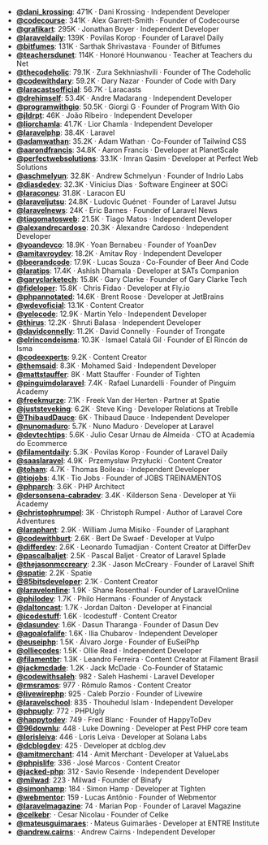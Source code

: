 - **[@dani_krossing](https://www.youtube.com/@dani_krossing)**: 471K ‧ Dani Krossing ‧ Independent Developer
- **[@codecourse](https://www.youtube.com/@codecourse)**: 341K ‧ Alex Garrett-Smith ‧ Founder of Codecourse
- **[@grafikart](https://www.youtube.com/@grafikart)**: 295K ‧ Jonathan Boyer ‧ Independent Developer
- **[@laraveldaily](https://www.youtube.com/@laraveldaily)**: 139K ‧ Povilas Korop ‧ Founder of Laravel Daily
- **[@bitfumes](https://www.youtube.com/@bitfumes)**: 131K ‧ Sarthak Shrivastava ‧ Founder of Bitfumes
- **[@teachersdunet](https://www.youtube.com/@teachersdunet)**: 114K ‧ Honoré Hounwanou ‧ Teacher at Teachers du Net
- **[@thecodeholic](https://www.youtube.com/@thecodeholic)**: 79.1K ‧ Zura Sekhniashvili ‧ Founder of The Codeholic
- **[@codewithdary](https://www.youtube.com/@codewithdary)**: 59.2K ‧ Dary Nazar ‧ Founder of Code with Dary
- **[@laracastsofficial](https://www.youtube.com/@laracastsofficial)**: 56.7K ‧ Laracasts
- **[@drehimself](https://www.youtube.com/@drehimself)**: 53.4K ‧ Andre Madarang ‧ Independent Developer
- **[@programwithgio](https://www.youtube.com/@programwithgio)**: 50.5K ‧ Giorgi G ‧ Founder of Program With Gio
- **[@jldrpt](https://www.youtube.com/@jldrpt)**: 46K ‧ João Ribeiro ‧ Independent Developer
- **[@liorchamla](https://www.youtube.com/@liorchamla)**: 41.7K ‧ Lior Chamla ‧ Independent Developer
- **[@laravelphp](https://www.youtube.com/@laravelphp)**: 38.4K ‧ Laravel
- **[@adamwathan](https://www.youtube.com/@adamwathan)**: 35.2K ‧ Adam Wathan ‧ Co-Founder of Tailwind CSS
- **[@aarondfrancis](https://www.youtube.com/@aarondfrancis)**: 34.8K ‧ Aaron Francis ‧ Developer at PlanetScale
- **[@perfectwebsolutions](https://www.youtube.com/@perfectwebsolutions)**: 33.1K ‧ Imran Qasim ‧ Developer at Perfect Web Solutions
- **[@aschmelyun](https://www.youtube.com/@aschmelyun)**: 32.8K ‧ Andrew Schmelyun ‧ Founder of Indrio Labs
- **[@diasdedev](https://www.youtube.com/@diasdedev)**: 32.3K ‧ Vinicius Dias ‧ Software Engineer at SOCi
- **[@laraconeu](https://www.youtube.com/@laraconeu)**: 31.8K ‧ Laracon EU
- **[@laraveljutsu](https://www.youtube.com/@laraveljutsu)**: 24.8K ‧ Ludovic Guénet ‧ Founder of Laravel Jutsu
- **[@laravelnews](https://www.youtube.com/@laravelnews)**: 24K ‧ Eric Barnes ‧ Founder of Laravel News
- **[@tiagomatosweb](https://www.youtube.com/@tiagomatosweb)**: 21.5K ‧ Tiago Matos ‧ Independent Developer
- **[@alexandrecardoso](https://www.youtube.com/@alexandrecardoso)**: 20.3K ‧ Alexandre Cardoso ‧ Independent Developer
- **[@yoandevco](https://www.youtube.com/@yoandevco)**: 18.9K ‧ Yoan Bernabeu ‧ Founder of YoanDev
- **[@amitavroydev](https://www.youtube.com/@amitavroydev)**: 18.2K ‧ Amitav Roy ‧ Independent Developer
- **[@beerandcode](https://www.youtube.com/@beerandcode)**: 17.9K ‧ Lucas Souza ‧ Co-Founder of Beer And Code
- **[@laratips](https://www.youtube.com/@laratips)**: 17.4K ‧ Ashish Dhamala ‧ Developer at SATs Companion
- **[@garyclarketech](https://www.youtube.com/@garyclarketech)**: 15.8K ‧ Gary Clarke ‧ Founder of Gary Clarke Tech
- **[@fideloper](https://www.youtube.com/@fideloper)**: 15.8K ‧ Chris Fidao ‧ Developer at Fly.io
- **[@phpannotated](https://www.youtube.com/@phpannotated)**: 14.6K ‧ Brent Roose ‧ Developer at JetBrains
- **[@wdevoficial](https://www.youtube.com/@wdevoficial)**: 13.1K ‧ Content Creator
- **[@yelocode](https://www.youtube.com/@yelocode)**: 12.9K ‧ Martin Yelo ‧ Independent Developer
- **[@thirus](https://www.youtube.com/@thirus)**: 12.2K ‧ Shruti Balasa ‧ Independent Developer
- **[@davidconnelly](https://www.youtube.com/@davidconnelly)**: 11.2K ‧ David Connelly ‧ Founder of Trongate
- **[@elrincondeisma](https://www.youtube.com/@elrincondeisma)**: 10.3K ‧ Ismael Catalá Gil ‧ Founder of El Rincón de Isma
- **[@codeexperts](https://www.youtube.com/@codeexperts)**: 9.2K ‧ Content Creator
- **[@themsaid](https://www.youtube.com/@themsaid)**: 8.3K ‧ Mohamed Said ‧ Independent Developer
- **[@mattstauffer](https://www.youtube.com/@mattstauffer)**: 8K ‧ Matt Stauffer ‧ Founder of Tighten
- **[@pinguimdolaravel](https://www.youtube.com/@pinguimdolaravel)**: 7.4K ‧ Rafael Lunardelli ‧ Founder of Pinguim Academy
- **[@freekmurze](https://www.youtube.com/@freekmurze)**: 7.1K ‧ Freek Van der Herten ‧ Partner at Spatie
- **[@juststeveking](https://www.youtube.com/@juststeveking)**: 6.2K ‧ Steve King ‧ Developer Relations at Treblle
- **[@ThibaudDauce](https://www.youtube.com/@ThibaudDauce)**: 6K ‧ Thibaud Dauce ‧ Independent Developer
- **[@nunomaduro](https://www.youtube.com/@nunomaduro)**: 5.7K ‧ Nuno Maduro ‧ Developer at Laravel
- **[@devtechtips](https://www.youtube.com/@devtechtips)**: 5.6K ‧ Julio Cesar Urnau de Almeida ‧ CTO at Academia do Ecommerce
- **[@filamentdaily](https://www.youtube.com/@filamentdaily)**: 5.3K ‧ Povilas Korop ‧ Founder of Laravel Daily
- **[@saaslaravel](https://www.youtube.com/@saaslaravel)**: 4.9K ‧ Przemysław Przyłucki ‧ Content Creator
- **[@toham](https://www.youtube.com/@toham)**: 4.7K ‧ Thomas Boileau ‧ Independent Developer
- **[@tiojobs](https://www.youtube.com/@tiojobs)**: 4.1K ‧ Tio Jobs ‧ Founder of JOBS TREINAMENTOS
- **[@phparch](https://www.youtube.com/@phparch)**: 3.6K ‧ PHP Architect
- **[@dersonsena-cabradev](https://www.youtube.com/@dersonsena-cabradev)**: 3.4K ‧ Kilderson Sena ‧ Developer at Yii Academy
- **[@christophrumpel](https://www.youtube.com/@christophrumpel)**: 3K ‧ Christoph Rumpel ‧ Author of Laravel Core Adventures
- **[@laraphant](https://www.youtube.com/@laraphant)**: 2.9K ‧ William Juma Misiko ‧ Founder of Laraphant
- **[@codewithburt](https://www.youtube.com/@codewithburt)**: 2.6K ‧ Bert De Swaef ‧ Developer at Vulpo
- **[@differdev](https://www.youtube.com/@differdev)**: 2.6K ‧ Leonardo Tumadjian ‧ Content Creator at DifferDev
- **[@pascalbaljet](https://www.youtube.com/@pascalbaljet)**: 2.5K ‧ Pascal Baljet ‧ Creator of Laravel Splade
- **[@thejasonmccreary](https://www.youtube.com/@thejasonmccreary)**: 2.3K ‧ Jason McCreary ‧ Founder of Laravel Shift
- **[@spatie](https://www.youtube.com/@spatie)**: 2.2K ‧ Spatie
- **[@85bitsdeveloper](https://www.youtube.com/@85bitsdeveloper)**: 2.1K ‧ Content Creator
- **[@laravelonline](https://www.youtube.com/@laravelonline)**: 1.9K ‧ Shane Rosenthal ‧ Founder of LaravelOnline
- **[@philodev](https://www.youtube.com/@philodev)**: 1.7K ‧ Philo Hermans ‧ Founder of Anystack
- **[@daltoncast](https://www.youtube.com/@daltoncast)**: 1.7K ‧ Jordan Dalton ‧ Developer at Financial
- **[@icodestuff](https://www.youtube.com/@icodestuff)**: 1.6K ‧ Icodestuff ‧ Content Creator
- **[@dasundev](https://www.youtube.com/@dasundev)**: 1.6K ‧ Dasun Tharanga ‧ Founder of Dasun Dev
- **[@agoalofalife](https://www.youtube.com/@agoalofalife)**: 1.6K ‧ Ilia Chubarov ‧ Independent Developer
- **[@euseiphp](https://www.youtube.com/@euseiphp)**: 1.5K ‧ Álvaro Jorge ‧ Founder of EuSeiPhp
- **[@olliecodes](https://www.youtube.com/@olliecodes)**: 1.5K ‧ Ollie Read ‧ Independent Developer
- **[@filamentbr](https://www.youtube.com/@filamentbr)**: 1.3K ‧ Leandro Ferreira ‧ Content Creator at Filament Brasil
- **[@jackmcdade](https://www.youtube.com/@jackmcdade)**: 1.2K ‧ Jack McDade ‧ Co-Founder of Statamic
- **[@codewithsaleh](https://www.youtube.com/@codewithsaleh)**: 982 ‧ Saleh Hashemi ‧ Laravel Developer
- **[@rmsramos](https://www.youtube.com/@rmsramos)**: 977 ‧ Rômulo Ramos ‧ Content Creator
- **[@livewirephp](https://www.youtube.com/@livewirephp)**: 925 ‧ Caleb Porzio ‧ Founder of Livewire
- **[@laravelschool](https://www.youtube.com/@laravelschool)**: 835 ‧ Thouhedul Islam ‧ Independent Developer
- **[@phpugly](https://www.youtube.com/@phpugly)**: 772 ‧ PHPUgly
- **[@happytodev](https://www.youtube.com/@happytodev)**: 749 ‧ Fred Blanc ‧ Founder of HappyToDev
- **[@96downlu](https://www.youtube.com/@96downlu)**: 448 ‧ Luke Downing ‧ Developer at Pest PHP core team
- **[@lorisleiva](https://www.youtube.com/@lorisleiva)**: 446 ‧ Loris Leiva ‧ Developer at Solana Labs
- **[@dcblogdev](https://www.youtube.com/@dcblogdev)**: 425 ‧ Developer at dcblog.dev
- **[@amitmerchant](https://www.youtube.com/@amitmerchant)**: 414 ‧ Amit Merchant ‧ Developer at ValueLabs
- **[@phpislife](https://www.youtube.com/@phpislife)**: 336 ‧ José Marcos ‧ Content Creator
- **[@jacked-php](https://www.youtube.com/@jacked-php)**: 312 ‧ Savio Resende ‧ Independent Developer
- **[@milwad](https://www.youtube.com/@milwad)**: 223 ‧ Milwad ‧ Founder of Binafy
- **[@simonhamp](https://www.youtube.com/@simonhamp)**: 184 ‧ Simon Hamp ‧ Developer at Tighten
- **[@webmentor](https://www.youtube.com/@webmentor)**: 159 ‧ Lucas Antônio ‧ Founder of Webmentor
- **[@laravelmagazine](https://www.youtube.com/@laravelmagazine)**: 74 ‧ Marian Pop ‧ Founder of Laravel Magazine
- **[@celkebr](https://www.youtube.com/@celkebr)**:  ‧ Cesar Nicolau ‧ Founder of Celke
- **[@mateusguimaraes](https://www.youtube.com/@mateusguimaraes)**:  ‧ Mateus Guimarães ‧ Developer at ENTRE Institute
- **[@andrew.cairns](https://www.youtube.com/@andrew.cairns)**:  ‧ Andrew Cairns ‧ Independent Developer
